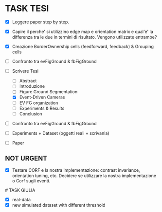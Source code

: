﻿# TASK TESI
 
* [x] Leggere paper step by step. 
* [x] Capire il perche' si utilizzino edge map e orientation matrix e qual'e' la differenza tra le due in termini di risultato. Vengono utilizzate entrambe? 
* [x] Creazione BorderOwnership cells (feedforward, feedback) & Grouping cells
* [ ] Confronto tra evFigGround & fbFigGround
* [ ] Scrivere Tesi
    * [ ] Abstract
    * [ ] Introduzione
    * [ ] Figure Ground Segmentation
    * [X] Event-Driven Cameras
    * [ ] EV FG organization
    * [ ] Experiments & Results
    * [ ] Conclusion
* [ ] Confronto tra evFigGround & fbFigGround
* [ ] Experiments + Dataset (oggetti reali + scrivania)
* [ ] Paper



## NOT URGENT

* [x] Testare CORF e la nostra implementazione: contrast invariance, orientation tuning, etc. Decidere se utilizzare la nostra implementazione o Corf sugli eventi.


﻿# TASK GIULIA
 
* [x] real-data 
* [x] new simulated dataset with different threshold
